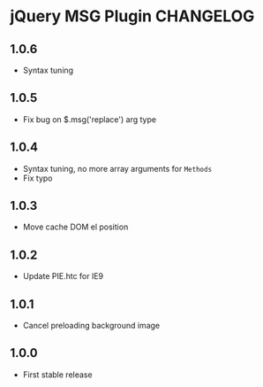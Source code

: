 # jQuery MSG Plugin CHANGELOG

## 1.0.6

* Syntax tuning



## 1.0.5

* Fix bug on $.msg('replace') arg type



## 1.0.4

* Syntax tuning, no more array arguments for `Methods`
* Fix typo



## 1.0.3

* Move cache DOM el position



## 1.0.2

* Update PIE.htc for IE9



## 1.0.1

* Cancel preloading background image



## 1.0.0

* First stable release